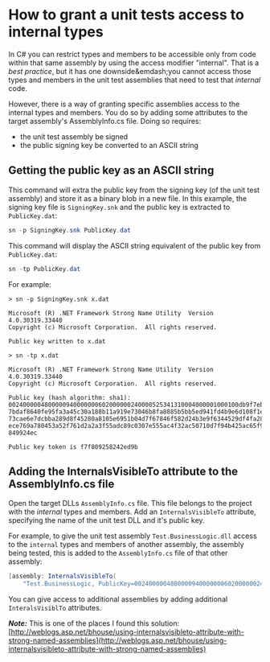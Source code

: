 # How to grant a unit tests access to internal types

In C# you can restrict types and members to be accessible only from code within that same assembly by using the access modifier "internal". That is a _best practice_, but it has one downside&emdash;you cannot access those types and members in the unit test assemblies that need to test that _internal_ code.

However, there is a way of granting specific assemblies access to the internal types and members. You do so by adding some attributes to the target assembly's AssemblyInfo.cs file. Doing so requires:

* the unit test assembly be signed
* the public signing key be converted to an ASCII string

## Getting the public key as an ASCII string

This command will extra the public key from the signing key (of the unit test assembly) and store it as a binary blob in a new file. In this example, the signing key file is `SigningKey.snk` and the public key is extracted to `PublicKey.dat`:

```powershell
sn -p SigningKey.snk PublicKey.dat
```

This command will display the ASCII string equivalent of the public key from `PublicKey.dat`:

```powershell
sn -tp PublicKey.dat
```

For example:

```nohighlight
> sn -p SigningKey.snk x.dat

Microsoft (R) .NET Framework Strong Name Utility  Version 4.0.30319.33440
Copyright (c) Microsoft Corporation.  All rights reserved.

Public key written to x.dat

> sn -tp x.dat

Microsoft (R) .NET Framework Strong Name Utility  Version 4.0.30319.33440
Copyright (c) Microsoft Corporation.  All rights reserved.

Public key (hash algorithm: sha1):
0024000004800000940000000602000000240000525341310004000001000100db9f7ebb7dd7b5
7bdaf8640fe95fa3a45c30a188b11a919e73046b8fa8885b5bb5ed941fd4b9e6d108f1ee50d5e0
73cae6e7dcbba289d8f45280a8105e6951b04d7f67846f582d24b3e9f6344529df4fa28d9cd088
ece769a780453a52f761d2a2a3f55adc89c0307e555ac4f32ac50710d7f94b425ac65f95aaa280
849924ec

Public key token is f7f809258242ed9b

```

## Adding the InternalsVisibleTo attribute to the AssemblyInfo.cs file

Open the target DLLs `AssemblyInfo.cs` file. This file belongs to the project with the _internal_ types and members. Add an `InternalsVisibleTo` attribute, specifying the name of the unit test DLL and it's public key.

For example, to give the unit test assembly `Test.BusinessLogic.dll` access to the `internal` types and members of another assembly, the assembly being tested, this is added to the `AssemblyInfo.cs` file of that other assembly:

```csharp
[assembly: InternalsVisibleTo(
	"Test.BusinessLogic, PublicKey=0024000004800000940000000602000000240000525341310004000001000100db9f7ebb7dd7b57bdaf8640fe95fa3a45c30a188b11a919e73046b8fa8885b5bb5ed941fd4b9e6d108f1ee50d5e073cae6e7dcbba289d8f45280a8105e6951b04d7f67846f582d24b3e9f6344529df4fa28d9cd088ece769a780453a52f761d2a2a3f55adc89c0307e555ac4f32ac50710d7f94b425ac65f95aaa280849924ec")]
```

You can give access to additional assemblies by adding additional `InteralsVisiblTo` attributes.

_**Note:**_ This is one of the places I found this solution: [http://weblogs.asp.net/bhouse/using-internalsvisibleto-attribute-with-strong-named-assemblies](http://weblogs.asp.net/bhouse/using-internalsvisibleto-attribute-with-strong-named-assemblies)
